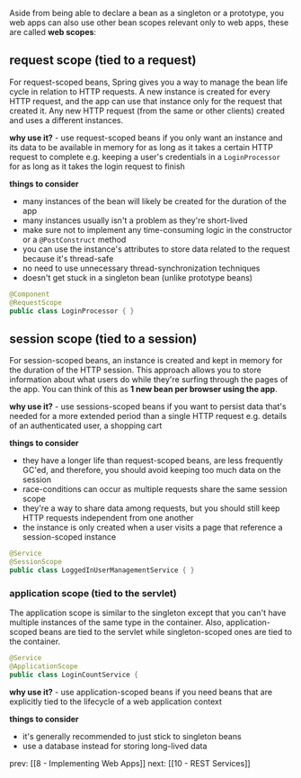Aside from being able to declare a bean as a singleton or a prototype, you web apps can also use other bean scopes relevant only to web apps, these are called **web scopes**:

## request scope (tied to a request)
For request-scoped beans, Spring gives you a way to manage the bean life cycle in relation to HTTP requests. A new instance is created for every HTTP request, and the app can use that instance only for the request that created it. Any new HTTP request (from the same or other clients) created and uses a different instances.

**why use it?** - use request-scoped beans if you only want an instance and its data to be available in memory for as long as it takes a certain HTTP request to complete e.g. keeping a user's credentials in a `LoginProcessor` for as long as it takes the login request to finish

**things to consider**
- many instances of the bean will likely be created for the duration of the app
- many instances usually isn't a problem as they're short-lived
- make sure not to implement any time-consuming logic in the constructor or a `@PostConstruct` method
- you can use the instance's attributes to store data related to the request because it's thread-safe
- no need to use unnecessary thread-synchronization techniques
- doesn't get stuck in a singleton bean (unlike prototype beans)

```java
@Component
@RequestScope
public class LoginProcessor { }
```

## session scope (tied to a session)
For session-scoped beans, an instance is created and kept in memory for the duration of the HTTP session. This approach allows you to store information about what users do while they're surfing through the pages of the app. You can think of this as **1 new bean per browser using the app**.

**why use it?** - use sessions-scoped beans if you want to persist data that's needed for a more extended period than a single HTTP request e.g. details of an authenticated user, a shopping cart

**things to consider**
- they have a longer life than request-scoped beans, are less frequently GC'ed, and therefore, you should avoid keeping too much data on the session
- race-conditions can occur as multiple requests share the same session scope
- they're a way to share data among requests, but you should still keep HTTP requests independent from one another
- the instance is only created when a user visits a page that reference a session-scoped instance

```java
@Service
@SessionScope
public class LoggedInUserManagementService { }
```

### application scope (tied to the servlet)
The application scope is similar to the singleton except that you can't have multiple instances of the same type in the container. Also, application-scoped beans are tied to the servlet while singleton-scoped ones are tied to the container.

```java
@Service  
@ApplicationScope  
public class LoginCountService {
```

**why use it?** - use application-scoped beans if you need beans that are explicitly tied to the lifecycle of a web application context

**things to consider**
- it's generally recommended to just stick to singleton beans 
- use a database instead for storing long-lived data

prev: [[8 - Implementing Web Apps]]
next: [[10 - REST Services]]
